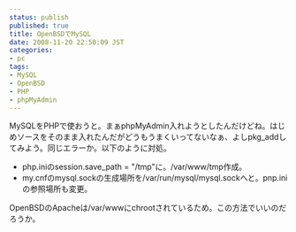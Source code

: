 ```yaml
---
status: publish
published: true
title: OpenBSDでMySQL
date: 2008-11-20 22:50:09 JST
categories:
- pc
tags:
- MySQL
- OpenBSD
- PHP
- phpMyAdmin
---
```

MySQLをPHPで使おうと。まぁphpMyAdmin入れようとしたんだけどね。はじめソースをそのまま入れたんだがどうもうまくいってないなぁ、よしpkg_addしてみよう。同じエラーか。以下のように対処。
<ul>
	<li>php.iniのsession.save_path = "/tmp"に。/var/www/tmp作成。</li>
	<li>my.cnfのmysql.sockの生成場所を/var/run/mysql/mysql.sockへと。pnp.iniの参照場所も変更。</li>
</ul>
OpenBSDのApacheは/var/wwwにchrootされているため。この方法でいいのだろうか。

